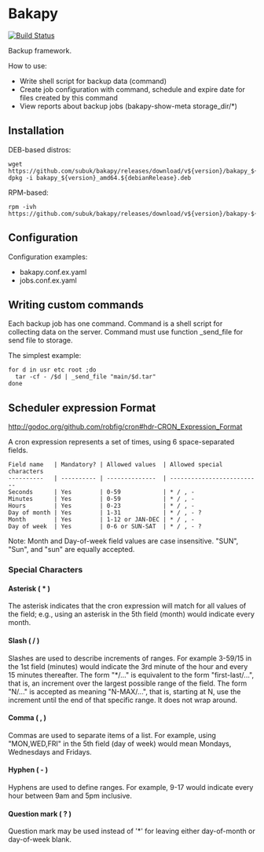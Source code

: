 # Bakapy

[![Build Status](https://travis-ci.org/subuk/bakapy.svg?branch=master)](https://travis-ci.org/subuk/bakapy)

Backup framework.

How to use:
- Write shell script for backup data (command)
- Create job configuration with command, schedule and expire date for files created by this command
- View reports about backup jobs (bakapy-show-meta storage_dir/*)

## Installation

DEB-based distros:

    wget https://github.com/subuk/bakapy/releases/download/v${version}/bakapy_${version}_amd64.${debianRelease}.deb
    dpkg -i bakapy_${version}_amd64.${debianRelease}.deb

RPM-based:

    rpm -ivh https://github.com/subuk/bakapy/releases/download/v${version}/bakapy-${version}-1.${dist}.src.rpm

## Configuration

Configuration examples:
- bakapy.conf.ex.yaml
- jobs.conf.ex.yaml

## Writing custom commands

Each backup job has one command. Command is a shell script for collecting data on the server. Command must use function _send_file for send file to storage. 

The simplest example:

    for d in usr etc root ;do
      tar -cf - /$d | _send_file "main/$d.tar"
    done


## Scheduler expression Format

http://godoc.org/github.com/robfig/cron#hdr-CRON_Expression_Format

A cron expression represents a set of times, using 6 space-separated fields.

    Field name   | Mandatory? | Allowed values  | Allowed special characters
    ----------   | ---------- | --------------  | --------------------------
    Seconds      | Yes        | 0-59            | * / , -
    Minutes      | Yes        | 0-59            | * / , -
    Hours        | Yes        | 0-23            | * / , -
    Day of month | Yes        | 1-31            | * / , - ?
    Month        | Yes        | 1-12 or JAN-DEC | * / , -
    Day of week  | Yes        | 0-6 or SUN-SAT  | * / , - ?

Note: Month and Day-of-week field values are case insensitive.  "SUN", "Sun",
and "sun" are equally accepted.

### Special Characters

#### Asterisk ( * )
The asterisk indicates that the cron expression will match for all values of the field; e.g., using an asterisk in the 5th field (month) would indicate every month.

#### Slash ( / )
Slashes are used to describe increments of ranges. For example 3-59/15 in the
1st field (minutes) would indicate the 3rd minute of the hour and every 15
minutes thereafter. The form "*\/..." is equivalent to the form "first-last/...", that is, an increment over the largest possible range of the field.  The form "N/..." is accepted as meaning "N-MAX/...", that is, starting at N, use the increment until the end of that specific range.  It does not wrap around. 

#### Comma ( , )
Commas are used to separate items of a list. For example, using "MON,WED,FRI" in the 5th field (day of week) would mean Mondays, Wednesdays and Fridays.

#### Hyphen ( - )
Hyphens are used to define ranges. For example, 9-17 would indicate every
hour between 9am and 5pm inclusive.

#### Question mark ( ? )
Question mark may be used instead of '*' for leaving either day-of-month or
day-of-week blank.
